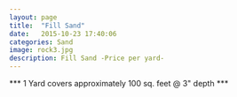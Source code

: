```yaml
---
layout: page
title:  "Fill Sand"
date:   2015-10-23 17:40:06
categories: Sand
image: rock3.jpg
description: Fill Sand -Price per yard-
---
```

*** 1 Yard covers approximately 100 sq. feet @ 3" depth ***
